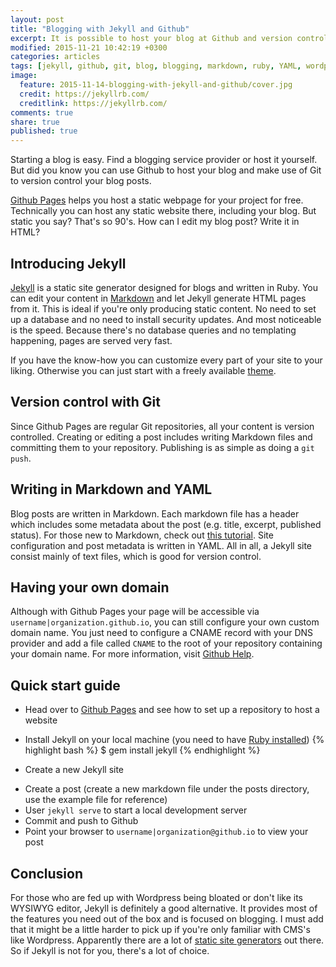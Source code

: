 ```yaml
---
layout: post
title: "Blogging with Jekyll and Github"
excerpt: It is possible to host your blog at Github and version control your blog posts with Git. Here's how.
modified: 2015-11-21 10:42:19 +0300
categories: articles
tags: [jekyll, github, git, blog, blogging, markdown, ruby, YAML, wordpress]
image:
  feature: 2015-11-14-blogging-with-jekyll-and-github/cover.jpg
  credit: https://jekyllrb.com/
  creditlink: https://jekyllrb.com/
comments: true
share: true
published: true
---
```


Starting a blog is easy. Find a blogging service provider or host it yourself. But did you know you can use Github to host your blog and make use of Git to version control your blog posts.

[Github Pages](https://pages.github.com/) helps you host a static webpage for your project for free. Technically you can host any static website there, including your blog. But static you say? That's so 90's. How can I edit my blog post? Write it in HTML?

## Introducing Jekyll

[Jekyll](https://jekyllrb.com/ "Jekyll homepage") is a static site generator designed for blogs and written in Ruby. You can edit your content in [Markdown](https://daringfireball.net/projects/markdown/) and let Jekyll generate HTML pages from it. This is ideal if you're only producing static content. No need to set up a database and no need to install security updates. And most noticeable is the speed. Because there's no database queries and no templating happening, pages are served very fast.

If you have the know-how you can customize every part of your site to your liking. Otherwise you can just start with a freely available [theme](http://jekyllthemes.org/ "Jekyll themes").

## Version control with Git

Since Github Pages are regular Git repositories, all your content is version controlled. Creating or editing a post includes writing Markdown files and committing them to your repository. Publishing is as simple as doing a `git push`.

## Writing in Markdown and YAML

Blog posts are written in Markdown. Each markdown file has a header which includes some metadata about the post (e.g. title, excerpt, published status). For those new to Markdown, check out [this tutorial](https://www.youtube.com/watch?v=6A5EpqqDOdk "Markdown tutorial"). Site configuration and post metadata is written in YAML. All in all, a Jekyll site consist mainly of text files, which is good for version control.

## Having your own domain

Although with Github Pages your page will be accessible via `username|organization.github.io`, you can still configure your own custom domain name. You just need to configure a CNAME record with your DNS provider and add a file called `CNAME` to the root of your repository containing your domain name. For more information, visit [Github Help](https://help.github.com/articles/setting-up-a-custom-domain-with-github-pages/ "Gihtub Help page").

## Quick start guide

* Head over to [Github Pages](https://pages.github.com/ "Github Pages") and see how to set up a repository to host a website
* Install Jekyll on your local machine (you need to have [Ruby installed](https://www.ruby-lang.org/en/documentation/installation/ "Instructions on how to install ruby"))
{% highlight bash %}
$ gem install jekyll
{% endhighlight %}

* Create a new Jekyll site
<script type="text/javascript" src="https://asciinema.org/a/2j4jw72mql1czu1vdkveywd0q.js" id="asciicast-2j4jw72mql1czu1vdkveywd0q" async></script>

* Create a post (create a new markdown file under the posts directory, use the example file for reference)
* User `jekyll serve` to start a local development server
* Commit and push to Github
* Point your browser to `username|organization@github.io` to view your post

## Conclusion

For those who are fed up with Wordpress being bloated or don't like its WYSIWYG editor, Jekyll is definitely a good alternative. It provides most of the features you need out of the box and is focused on blogging. I must add that it might be a little harder to pick up if you're only familiar with CMS's like Wordpress. Apparently there are a lot of [static site generators](https://www.staticgen.com/ "List of static site generators") out there. So if Jekyll is not for you, there's a lot of choice.
